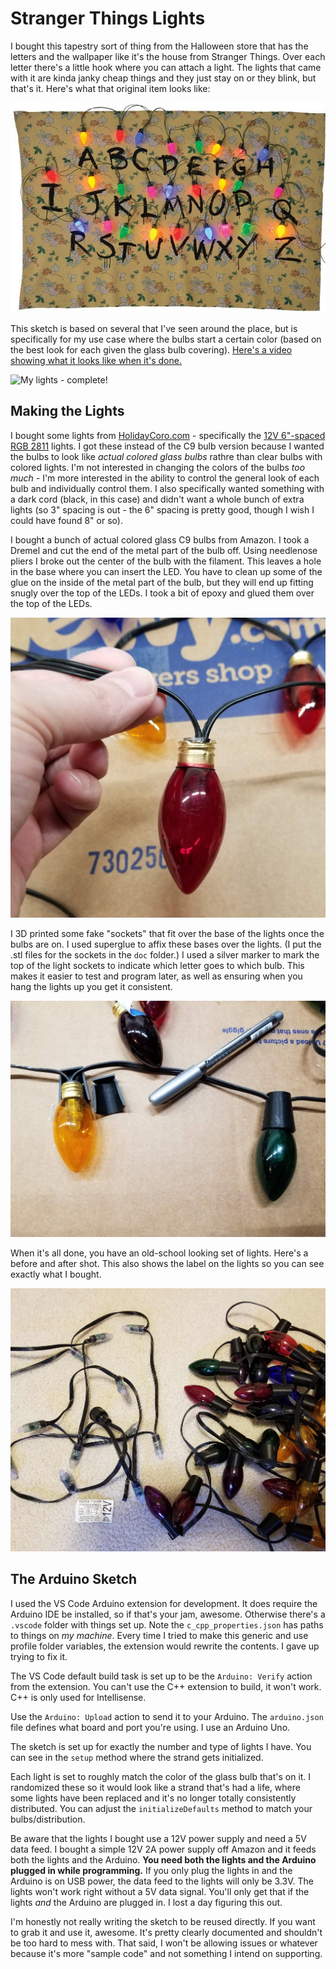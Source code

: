 # Stranger Things Lights

I bought this tapestry sort of thing from the Halloween store that has the letters and the wallpaper like it's the house from Stranger Things. Over each letter there's a little hook where you can attach a light. The lights that came with it are kinda janky cheap things and they just stay on or they blink, but that's it. Here's what that original item looks like:

![The tapestry thing](doc/tapestry.jpg)

This sketch is based on several that I've seen around the place, but is specifically for my use case where the bulbs start a certain color (based on the best look for each given the glass bulb covering). [Here's a video showing what it looks like when it's done.](https://www.youtube.com/watch?v=nxTzynmiZcY)

![My lights - complete!](doc/st_lights_complete.gif)

## Making the Lights

I bought some lights from [HolidayCoro.com](http://holidaycoro.com) - specifically the [12V 6"-spaced RGB 2811](http://www.holidaycoro.com/6-Inch-Pixel-Node-String-Waterproof-Plug-12v-p/712-wp.htm) lights. I got these instead of the C9 bulb version because I wanted the bulbs to look like _actual colored glass bulbs_ rathre than clear bulbs with colored lights. I'm not interested in changing the colors of the bulbs _too much_ - I'm more interested in the ability to control the general look of each bulb and individually control them. I also specifically wanted something with a dark cord (black, in this case) and didn't want a whole bunch of extra lights (so 3" spacing is out - the 6" spacing is pretty good, though I wish I could have found 8" or so).

I bought a bunch of actual colored glass C9 bulbs from Amazon. I took a Dremel and cut the end of the metal part of the bulb off. Using needlenose pliers I broke out the center of the bulb with the filament. This leaves a hole in the base where you can insert the LED. You have to clean up some of the glue on the inside of the metal part of the bulb, but they will end up fitting snugly over the top of the LEDs. I took a bit of epoxy and glued them over the top of the LEDs.

![Glue the bulb over the top of the LED](doc/bulb_epoxy.jpg)

I 3D printed some fake "sockets" that fit over the base of the lights once the bulbs are on. I used superglue to affix these bases over the lights. (I put the .stl files for the sockets in the `doc` folder.) I used a silver marker to mark the top of the light sockets to indicate which letter goes to which bulb. This makes it easier to test and program later, as well as ensuring when you hang the lights up you get it consistent.

![Glue the sockets on the base of the bulbs](doc/glue_sockets.jpg)

When it's all done, you have an old-school looking set of lights. Here's a before and after shot. This also shows the label on the lights so you can see exactly what I bought.

![Before and after the LEDs get bulbs](doc/string_complete.jpg)

## The Arduino Sketch

I used the VS Code Arduino extension for development. It does require the Arduino IDE be installed, so if that's your jam, awesome. Otherwise there's a `.vscode` folder with things set up. Note the `c_cpp_properties.json` has paths to things on _my machine_. Every time I tried to make this generic and use profile folder variables, the extension would rewrite the contents. I gave up trying to fix it.

The VS Code default build task is set up to be the `Arduino: Verify` action from the extension. You can't use the C++ extension to build, it won't work. C++ is only used for Intellisense.

Use the `Arduino: Upload` action to send it to your Arduino. The `arduino.json` file defines what board and port you're using. I use an Arduino Uno.

The sketch is set up for exactly the number and type of lights I have. You can see in the `setup` method where the strand gets initialized.

Each light is set to roughly match the color of the glass bulb that's on it. I randomized these so it would look like a strand that's had a life, where some lights have been replaced and it's no longer totally consistently distributed. You can adjust the `initializeDefaults` method to match your bulbs/distribution.

Be aware that the lights I bought use a 12V power supply and need a 5V data feed. I bought a simple 12V 2A power supply off Amazon and it feeds both the lights and the Arduino. **You need both the lights and the Arduino plugged in while programming.** If you only plug the lights in and the Arduino is on USB power, the data feed to the lights will only be 3.3V. The lights won't work right without a 5V data signal. You'll only get that if the lights _and_ the Arduino are plugged in. I lost a day figuring this out.

I'm honestly not really writing the sketch to be reused directly. If you want to grab it and use it, awesome. It's pretty clearly documented and shouldn't be too hard to mess with. That said, I won't be allowing issues or whatever because it's more "sample code" and not something I intend on supporting.
